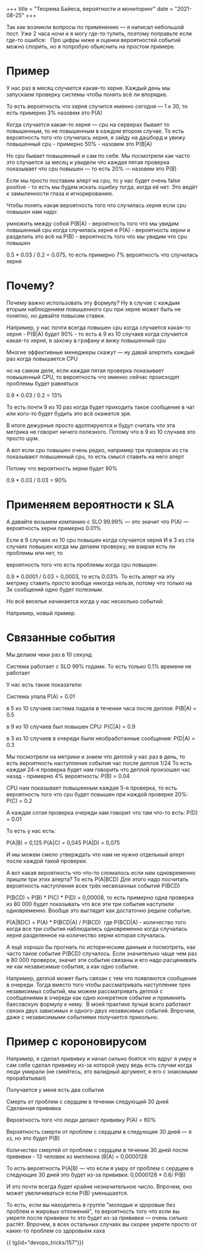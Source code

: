 +++
title = "Теорема Байеса, вероятности и мониторинг"
date = "2021-08-25"
+++

Так как возникли вопросы по применению — я написал небольшой пост. Уже 2 часа ночи и я могу где-то тупить, поэтому поправьте если где-то ошибся:   Про цифры ниже и оценки вероятностей событий можно спорить, но я попробую обьяснить на простом примере. 

# Пример

У нас раз в месяц случается какая-то херня. Каждый день мы запускаем проверку системы чтобы понять всё ли впорядке. 

То есть вероятность что херня случится именно сегодня — 1 к 30, то есть примерно 3% назовем это P(A)

Когда случается какая-то херня — cpu на серверах бывает то повышенным, то не повышенным в каждом втором случае. 
То есть вероятность того что случилась херня, я зайду на дашборд и увижу повышенный cpu - примерно 50% - назовем это P(B|A)

Но cpu бывает повышенный и сам по себе. Мы посмотрели как часто это случается за месяц и увидели что каждая пятая проверка показывает что cpu повышен — то есть 20% — назовем это P(B)

Если мы просто поставим алерт на cpu, то у нас будет очень false positive - то есть мы будем искать ошибку тогда, когда её нет.  Это ведёт к замыленности глаза и игнорированию. 

Чтобы понять какая вероятность того что случилась херня если cpu повышен нам надо: 

умножить между собой P(B|A) - вероятность того что мы увидим повышенный cpu когда случилась херня и P(A) - вероятность херни и разделить это всё на P(B) - вероятность того что мы увидим что cpu повышен

0.5 * 0.03 / 0.2 = 0.075, то есть примерно 7% вероятность что случилась херня 

# Почему?

Почему важно использовать эту формулу? Ну в случае с каждым вторым наблюдением повышенного cpu при херне может быть не понятно, но давайте повысим ставки. 

Например, у нас почти всегда повышен cpu когда случается какая-то херня - P(B|A) будет 90% - то есть в 9 из 10 случаев когда случается какая-то херня, я захожу в графану и вижу повышенный cpu

Многие эффективные менеджеры скажут — ну давай алертить каждый раз когда повышается CPU

но на самом деле, если каждая пятая проверка показывает повышенный CPU, то вероятность что именно сейчас происходят проблемы будет равняться 

0.9 * 0.03 / 0.2 = 13%

То есть почти 9 из 10 раз когда будет приходить такое сообщение в чат или кого-то будет будить это всё окажется зря. 

В итоге дежурные просто адоптируются и будут считать что эта метрика не говорит ничего полезного. Потому что в 9 из 10 случаев это просто шум. 

А вот если cpu повышен очень редко, например три проверок из ста показывают повышенный cpu, то есть смысл ставить на него алерт

Потому что вероятность херни будет 90%

0.9 * 0.03 / 0.03 = 90% 

# Применяем вероятности к SLA

А давайте возьмем компанию с SLO 99.99% — это значит что P(A) — вероятность херни примерно 0.01%

Если в 9 случаях из 10 cpu повышен когда случается херня 
И в 3 из ста случаях повышен когда мы делаем проверку, не взирая есть ли проблемы или нет, то

вероятность того что есть проблемы когда cpu повышен:

0.9 * 0.0001 / 0.03 = 0,0003, то есть 0.03%  То есть алерт на эту метрику ставить просто вообще никогда нельзя, потому что только на 3к сообщений одно будет полезным. 

Но всё веселье начинается когда у нас несколько событий: 

Например, новый пример. 

# Связанные события

Мы делаем чеки раз в 10 секунд

Система работает с SLO 99% годами. То есть только 0.1% времени не работает

У нас есть такие показатели: 

Система упала P(A) = 0.01

в 5 из 10 случаев система падала в течении часа после деплоя: P(B|A) = 0.5

в 9 из 10 случаев был повышен CPU: P(C|A) = 0.9

в 3 из 10 случаев в очереди были необработанные сообщения: P(D|A) = 0.3

Мы посмотрели на метрики и знаем что деплой у нас раз в день, то есть вероятность наступления события час после деплоя 1/24
То есть каждая 24-я проверка будет нам говорить что деплой произошел час назад - примерно 4% вероятность: P(B) = 0.04

CPU нам показывает повышенным каждая 5-я проверка, то есть вероятность того что cpu будет повышен при каждой проверке 20%: P(C) = 0.2

А каждая сотая проверка очереди нам говорит что там что-то есть: P(D) = 0.01

То есть у нас есть: 

P(A|B) = 0,125
P(A|C) = 0,045
P(A|D) = 0,075

И мы можем смело утверждать что нам не нужно отдельный алерт после каждой такой проверки. 

А вот какая вероятность что что-то сломалось если нам одновременно пришли три этих алерта? То есть P(A|BCD)
Для этого надо посчитать вероятность наступления всех трёх несвязанных событий P(BCD)

P(BCD) = P(B) * P(C) * P(D) = 0,00008, то есть примерно одна проверка из 80 000 будет показывать что все эти три события наступили одновременно. Вообще это выглядит как достаточно редкое событие.

P(A|BDC) = P(A) * P(BCD|A) / P(BCD) 
где P(BCD|A) - количество того когда все три события наблюдались одновременно когда случалась херня разделенное на количество херни которая случалась. 

А ещё хорошо бы прогнать по историческим данным и посмотреть, как часто такое событие P(BCD) случалось. Если значительно чаще чем раз в 80 000 проверок, значит эти события связаны и его надо расценивать не как независимые события, а как одно событие. 

Например, деплой может быть связан с тем что появляются сообщения в очереди. Тогда вместо того чтобы рассматривать наступление трех независимых событий, мы можем рассматривать деплой с сообщениями в очереди как одно конкретное событие и применять баесовскую формулу к нему. 
 В моей практике лучше всего работают связки двух зависимых и одного-двух независимых событий. Впрочем, даже с независимыми событиями получается прикольно. 

# Пример с короновирусом

Например, я сделал прививку и начал сильно боятся что вдруг я умру и сам себе сделал прививку из-за которой умру ведь есть случаи когда люди умирали (не смейтесь, это валидный аргумент, я его с знакомыми прорабатывал) 

Получается у меня есть два события

Смерть от проблем с сердцем в течении следующий 30 дней 
Сделанная прививка

Вероятность того что люди делают прививку P(A) = 60%

Вероятность смерти от проблем с сердцем в следующие 30 дней — я хз, но это будет P(B)

Количество смертей от проблем с сердцем в течении 30 дней после прививки - 13 человек из миллиона (B|A) = 0,0000128


То есть вероятность P(A|B) — что если я умру от проблем с сердцем в следующие 30 дней это будет из-за прививки:
0,0000128 * 0.6/ P(B) 

И это почти всегда будет крайне незначительное число. Впрочем, оно может увеличиваться если P(B) уменьшается. 

То есть, если вы находитесь в группе "молодые и здоровые без проблем и жировых отложений", то вероятность того что если вы умрете после прививки то это будет из-за прививки — очень сильно растёт. Впрочем, в всех остальных случаях вы скорее умрете просто от каких-то проблем со здоровьем хаха

{{ tg(id="devops_tricks/157")}}